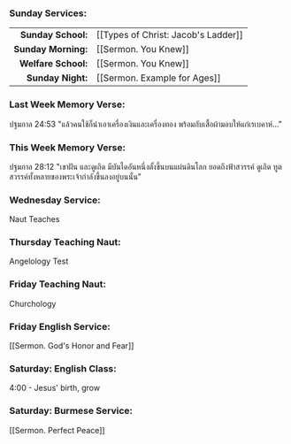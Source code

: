 ### Sunday Services:
| | |
| --:|:-- |
| **Sunday School:**  | [[Types of Christ: Jacob's Ladder]]
| **Sunday Morning:** | [[Sermon. You Knew]]
| **Welfare School:** | [[Sermon. You Knew]]
| **Sunday Night:**   | [[Sermon. Example for Ages]]
### Last Week Memory Verse:
ปฐมกาล 24:53 "แล้วคนใช้ก็นำเอาเครื่องเงินและเครื่องทอง พร้อมกับเสื้อผ้ามอบให้แก่เรเบคาห์..."
### This Week Memory Verse:
ปฐมกาล 28:12 "เขาฝัน และดูเถิด มีบันไดอันหนึ่งตั้งขึ้นบนแผ่นดินโลก ยอดถึงฟ้าสวรรค์ ดูเถิด ทูตสวรรค์ทั้งหลายของพระเจ้ากำลังขึ้นลงอยู่บนนั้น"
### Wednesday Service:
Naut Teaches
### Thursday Teaching Naut:
Angelology Test
### Friday Teaching Naut:
Churchology
### Friday English Service:
[[Sermon. God's Honor and Fear]]
### Saturday: English Class:
4:00 - Jesus' birth, grow
### Saturday: Burmese Service:
[[Sermon. Perfect Peace]]